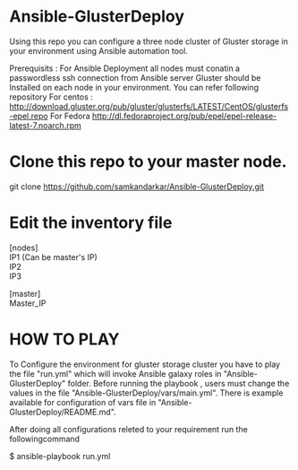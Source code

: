 # Ansible-GlusterDeploy
Using this repo you can configure a three node cluster of Gluster storage in your environment using Ansible automation tool.

 Prerequisits :
For Ansible Deployment all nodes must conatin a passwordless ssh connection from Ansible server 
Gluster should be Installed on each node in your environment. You can refer following repository
 For centos :
http://download.gluster.org/pub/gluster/glusterfs/LATEST/CentOS/glusterfs-epel.repo
 For Fedora
http://dl.fedoraproject.org/pub/epel/epel-release-latest-7.noarch.rpm

# 
# Clone this repo to your master node.
 git clone https://github.com/samkandarkar/Ansible-GlusterDeploy.git

# Edit the inventory file
 [nodes] <br>
 IP1 (Can be master's IP) <br>
 IP2 <br>
 IP3
 
 [master] <br>
 Master_IP
 
 # HOW TO PLAY 
 
 To Configure the environment for gluster storage cluster you have to play the file "run.yml" which will invoke Ansible galaxy roles in "Ansible-GlusterDeploy" folder.
 Before running the playbook , users must change the values in the file "Ansible-GlusterDeploy/vars/main.yml". There is example available for configuration of vars file in "Ansible-GlusterDeploy/README.md".
 
 After doing all configurations releted to your requirement run the followingcommand
 
 $ ansible-playbook run.yml
